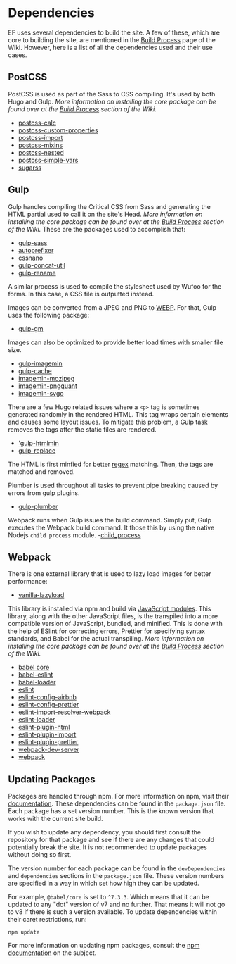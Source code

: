 # Dependencies
EF uses several dependencies to build the site. A few of these, which are core to building the site, are mentioned in the [Build Process](https://github.com/jamesETF/ethical-frenchie/blob/master/wiki/build-process.md) page of the Wiki. However, here is a list of all the dependencies used and their use cases.

## PostCSS
PostCSS is used as part of the Sass to CSS compiling. It's used by both Hugo and Gulp. _More information on installing the core package can be found over at the [Build Process](https://github.com/jamesETF/ethical-frenchie/blob/master/wiki/build-process.md) section of the Wiki._
- [postcss-calc](https://github.com/postcss/postcss-calc)
- [postcss-custom-properties](https://github.com/postcss/postcss-custom-properties)
- [postcss-import](https://github.com/postcss/postcss-import)
- [postcss-mixins](https://github.com/postcss/postcss-mixins)
- [postcss-nested](https://github.com/postcss/postcss-nested)
- [postcss-simple-vars](https://github.com/postcss/postcss-simple-vars)
- [sugarss](https://github.com/postcss/sugarss)

## Gulp
Gulp handles compiling the Critical CSS from Sass and generating the HTML partial used to call it on the site's Head. _More information on installing the core package can be found over at the [Build Process](https://github.com/jamesETF/ethical-frenchie/blob/master/wiki/build-process.md) section of the Wiki._
These are the packages used to accomplish that:
- [gulp-sass](https://github.com/dlmanning/gulp-sass)
- [autoprefixer](https://github.com/postcss/autoprefixer)
- [cssnano](https://github.com/cssnano/cssnano)
- [gulp-concat-util](https://github.com/mgcrea/gulp-concat-util)
- [gulp-rename](https://github.com/hparra/gulp-rename)

A similar process is used to compile the stylesheet used by Wufoo for the forms. In this case, a CSS file is outputted instead.

Images can be converted from a JPEG and PNG to [WEBP](https://developers.google.com/speed/webp/). For that, Gulp uses the following package:
 - [gulp-gm](https://github.com/scalableminds/gulp-gm)

Images can also be optimized to provide better load times with smaller file size.
- [gulp-imagemin](https://github.com/sindresorhus/gulp-imagemin)
- [gulp-cache](https://github.com/jgable/gulp-cache)
- [imagemin-mozjpeg](https://github.com/imagemin/imagemin-mozjpeg)
- [imagemin-pngquant](https://github.com/imagemin/imagemin-pngquant)
- [imagemin-svgo](https://github.com/imagemin/imagemin-svgo)

There are a few Hugo related issues where a `<p>` tag is sometimes generated randomly in the rendered HTML. This tag wraps certain elements and causes some layout issues. To mitigate this problem, a Gulp task removes the tags after the static files are rendered.
- ['gulp-htmlmin](https://github.com/jonschlinkert/gulp-htmlmin)
- [gulp-replace](https://github.com/lazd/gulp-replace)

The HTML is first minfied for better [regex](https://developer.mozilla.org/en-US/docs/Web/JavaScript/Guide/Regular_Expressions) matching. Then, the tags are matched and removed.

Plumber is used throughout all tasks to prevent pipe breaking caused by errors from gulp plugins.
- [gulp-plumber](https://github.com/floatdrop/gulp-plumber)

Webpack runs when Gulp issues the build command. Simply put, Gulp executes the Webpack build command. It those this by using the native Nodejs `child process` module.
-[child_process](https://nodejs.org/api/child_process.html)

## Webpack
There is one external library that is used to lazy load images for better performance:
- [vanilla-lazyload](https://github.com/verlok/lazyload)

This library is installed via npm and build via [JavaScript modules](https://developers.google.com/web/fundamentals/primers/modules). This library, along with the other JavaScript files, is the transpiled into a more compatible version of JavaScript, bundled, and minified. This is done with the help of ESlint for correcting errors, Prettier for specifying syntax standards, and Babel for the actual transpiling. _More information on installing the core package can be found over at the [Build Process](https://github.com/jamesETF/ethical-frenchie/blob/master/wiki/build-process.md) section of the Wiki._
- [babel core](https://babeljs.io)
- [babel-eslint](https://github.com/babel/babel-eslint)
- [babel-loader](https://github.com/babel/babel-loader)
- [eslint](https://eslint.org)
- [eslint-config-airbnb](https://github.com/airbnb/javascript)
- [eslint-config-prettier](https://github.com/prettier/eslint-config-prettier)
- [eslint-import-resolver-webpack](https://github.com/benmosher/eslint-plugin-import)
- [eslint-loader](https://github.com/webpack-contrib/eslint-loader)
- [eslint-plugin-html](https://github.com/Stuk/eslint-plugin-header)
- [eslint-plugin-import](https://github.com/benmosher/eslint-plugin-import)
- [eslint-plugin-prettier](https://github.com/prettier/eslint-plugin-prettier)
- [webpack-dev-server](https://github.com/webpack/webpack-dev-server)
- [webpack](https://webpack.js.org)

## Updating Packages
Packages are handled through npm. For more information on npm, visit their [documentation](https://docs.npmjs.com/getting-started/what-is-npm). These dependencies can be found in the `package.json` file. Each package has a set version number. This is the known version that works with the current site build.

If you wish to update any dependency, you should first consult the repository for that package and see if there are any changes that could potentially break the site. It is not recommended to update packages without doing so first.

The version number for each package can be found in the `devDependencies` and `dependencies` sections in the `package.json` file. These version numbers are specified in a way in which set how high they can be updated.

For example, `@babel/core` is set to `^7.3.3`. Which means that it can be updated to any "dot" version of v7 and no further. That means it will not go to v8 if there is such a version available. To update dependencies within their caret restrictions, run:
```
npm update
```

For more information on updating npm packages, consult the [npm documentation](https://docs.npmjs.com/cli/update.html) on the subject.
